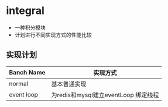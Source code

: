 # integral
- 一种积分模块
- 计划进行不同实现方式的性能比较

## 实现计划
| Banch Name | 实现方式 |
| ----- | ---- |
| normal | 基本普通实现 |
| event loop | 为redis和mysql建立eventLoop 绑定线程 |



